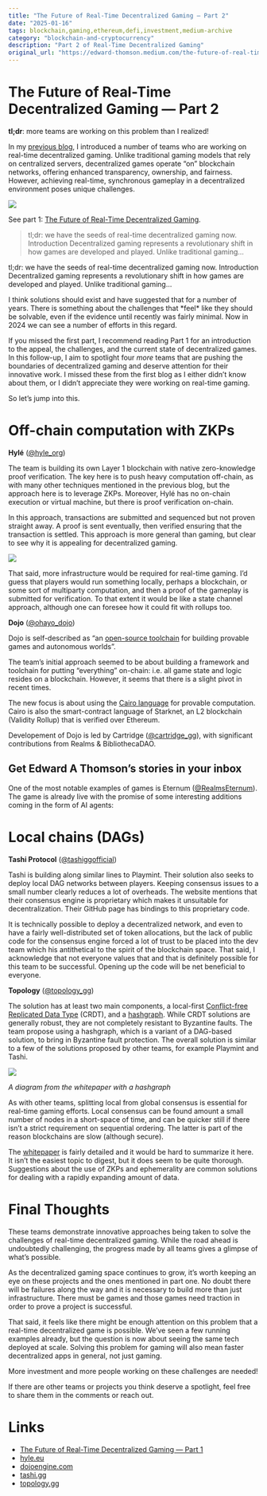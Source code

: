 ```yaml
---
title: "The Future of Real-Time Decentralized Gaming — Part 2"
date: "2025-01-16"
tags: blockchain,gaming,ethereum,defi,investment,medium-archive
category: "blockchain-and-cryptocurrency"
description: "Part 2 of Real-Time Decentralized Gaming"
original_url: "https://edward-thomson.medium.com/the-future-of-real-time-decentralized-gaming-part-2-de1aa78bb67a"
---
```


# **The Future of Real-Time Decentralized Gaming — Part 2**

**tl;dr**: more teams are working on this problem than I realized!

In my [previous blog](https://medium.com/@edward-thomson/the-future-of-real-time-decentralized-gaming-528a248f766a), I introduced a number of teams who are working on real-time decentralized gaming. Unlike traditional gaming models that rely on centralized servers, decentralized games operate “on” blockchain networks, offering enhanced transparency, ownership, and fairness. However, achieving real-time, synchronous gameplay in a decentralized environment poses unique challenges.

![](/images/0*cA8XM83nM2gJNzXD)

See part 1: [The Future of Real-Time Decentralized Gaming](https://medium.com/@edward-thomson/the-future-of-real-time-decentralized-gaming-528a248f766a).

> tl;dr: we have the seeds of real-time decentralized gaming now. Introduction Decentralized gaming represents a revolutionary shift in how games are developed and played. Unlike traditional gaming…

tl;dr: we have the seeds of real-time decentralized gaming now. Introduction Decentralized gaming represents a revolutionary shift in how games are developed and played. Unlike traditional gaming…

I think solutions should exist and have suggested that for a number of years. There is something about the challenges that \*feel\* like they should be solvable, even if the evidence until recently was fairly minimal. Now in 2024 we can see a number of efforts in this regard.

If you missed the first part, I recommend reading Part 1 for an introduction to the appeal, the challenges, and the current state of decentralized games. In this follow-up, I aim to spotlight four *more* teams that are pushing the boundaries of decentralized gaming and deserve attention for their innovative work. I missed these from the first blog as I either didn’t know about them, or I didn’t appreciate they were working on real-time gaming.

So let’s jump into this.

# Off-chain computation with ZKPs

**Hylé** ([@hyle\_org](https://x.com/@hyle_org))

The team is building its own Layer 1 blockchain with native zero-knowledge proof verification. The key here is to push heavy computation off-chain, as with many other techniques mentioned in the previous blog, but the approach here is to leverage ZKPs. Moreover, Hylé has no on-chain execution or virtual machine, but there is proof verification on-chain.

In this approach, transactions are submitted and sequenced but not proven straight away. A proof is sent eventually, then verified ensuring that the transaction is settled. This approach is more general than gaming, but clear to see why it is appealing for decentralized gaming.

![](/images/0*InhXEzVBJztQ1ITC)

That said, more infrastructure would be required for real-time gaming. I’d guess that players would run something locally, perhaps a blockchain, or some sort of multiparty computation, and then a proof of the gameplay is submitted for verification. To that extent it would be like a state channel approach, although one can foresee how it could fit with rollups too.

**Dojo** ([@ohayo\_dojo](https://x.com/@ohayo_dojo))

Dojo is self-described as “an [open-source toolchain](https://github.com/dojoengine/dojo) for building provable games and autonomous worlds”.

The team’s initial approach seemed to be about building a framework and toolchain for putting “everything” on-chain: i.e. all game state and logic resides on a blockchain. However, it seems that there is a slight pivot in recent times.

The new focus is about using the [Cairo language](https://www.cairo-lang.org/) for provable computation. Cairo is also the smart-contract language of Starknet, an L2 blockchain (Validity Rollup) that is verified over Ethereum.

Developement of Dojo is led by Cartridge ([@cartridge\_gg](https://x.com/@cartridge_gg)), with significant contributions from Realms & BibliothecaDAO.

## Get Edward A Thomson’s stories in your inbox

One of the most notable examples of games is Eternum ([@RealmsEternum](https://x.com/@RealmsEternum)). The game is already live with the promise of some interesting additions coming in the form of AI agents:

# Local chains (DAGs)

**Tashi Protocol** ([@tashiggofficial](https://x.com/@tashiggofficial))

Tashi is building along similar lines to Playmint. Their solution also seeks to deploy local DAG networks between players. Keeping consensus issues to a small number clearly reduces a lot of overheads. The website mentions that their consensus engine is proprietary which makes it unsuitable for decentralization. Their GitHub page has bindings to this proprietary code.

It is technically possible to deploy a decentralized network, and even to have a fairly well-distributed set of token allocations, but the lack of public code for the consensus engine forced a lot of trust to be placed into the dev team which his antithetical to the spirit of the blockchain space. That said, I acknowledge that not everyone values that and that is definitely possible for this team to be successful. Opening up the code will be net beneficial to everyone.

**Topology** ([@topology\_gg](https://x.com/@topology_gg))

The solution has at least two main components, a local-first [Conflict-free Replicated Data Type](https://en.wikipedia.org/wiki/Conflict-free_replicated_data_type) (CRDT), and a [hashgraph](https://en.wikipedia.org/wiki/Hashgraph). While CRDT solutions are generally robust, they are not completely resistant to Byzantine faults. The team propose using a hashgraph, which is a variant of a DAG-based solution, to bring in Byzantine fault protection. The overall solution is similar to a few of the solutions proposed by other teams, for example Playmint and Tashi.

![](/images/0*Y27O21olW4Chiyia)

*A diagram from the whitepaper with a hashgraph*

As with other teams, splitting local from global consensus is essential for real-time gaming efforts. Local consensus can be found amount a small number of nodes in a short-space of time, and can be quicker still if there isn’t a strict requirement on sequential ordering. The latter is part of the reason blockchains are slow (although secure).

The [whitepaper](https://paper.topology.gg/drp-whitepaper.pdf) is fairly detailed and it would be hard to summarize it here. It isn’t the easiest topic to digest, but it does seem to be quite thorough. Suggestions about the use of ZKPs and ephemerality are common solutions for dealing with a rapidly expanding amount of data.

# Final Thoughts

These teams demonstrate innovative approaches being taken to solve the challenges of real-time decentralized gaming. While the road ahead is undoubtedly challenging, the progress made by all teams gives a glimpse of what’s possible.

As the decentralized gaming space continues to grow, it’s worth keeping an eye on these projects and the ones mentioned in part one. No doubt there will be failures along the way and it is necessary to build more than just infrastructure. There must be games and those games need traction in order to prove a project is successful.

That said, it feels like there might be enough attention on this problem that a real-time decentralized game is possible. We’ve seen a few running examples already, but the question is now about seeing the same tech deployed at scale. Solving this problem for gaming will also mean faster decentralized apps in general, not just gaming.

More investment and more people working on these challenges are needed!

If there are other teams or projects you think deserve a spotlight, feel free to share them in the comments or reach out.

# Links

-   [The Future of Real-Time Decentralized Gaming — Part 1](https://x.com/EAThomson/status/1869150752393867271)
-   [hyle.eu](https://hyle.eu/)
-   [dojoengine.com](https://dojoengine.com/)
-   [tashi.gg](https://tashi.gg/)
-   [topology.gg](https://topology.gg/)